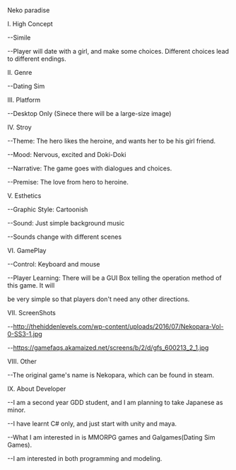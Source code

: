Neko paradise

Ι. High Concept

--Simile

--Player will date with a girl, and make some choices. Different choices lead to different endings.


Ⅱ. Genre

--Dating Sim


Ⅲ. Platform

--Desktop Only (Sinece there will be a large-size image)


Ⅳ. Stroy

--Theme: The hero likes the heroine, and wants her to be his girl friend.

--Mood: Nervous, excited and Doki-Doki

--Narrative: The game goes with dialogues and choices.

--Premise: The love from hero to heroine.


Ⅴ. Esthetics

--Graphic Style: Cartoonish

--Sound: Just simple background music

--Sounds change with different scenes


Ⅵ. GamePlay

--Control: Keyboard and mouse

--Player Learning: There will be a GUI Box telling the operation method of this game. It will 

  be very simple so that players don't need any other directions.
  
  
Ⅶ. ScreenShots

--http://thehiddenlevels.com/wp-content/uploads/2016/07/Nekopara-Vol-0-SS3-1.jpg

--https://gamefaqs.akamaized.net/screens/b/2/d/gfs_600213_2_1.jpg



Ⅷ. Other

--The original game's name is Nekopara, which can be found in steam.


Ⅸ. About Developer

--I am a second year GDD student, and I am planning to take Japanese as minor.

--I have learnt C# only, and just start with unity and maya.

--What I am interested in is MMORPG games and Galgames(Dating Sim Games). 

--I am interested in both programming and modeling.
